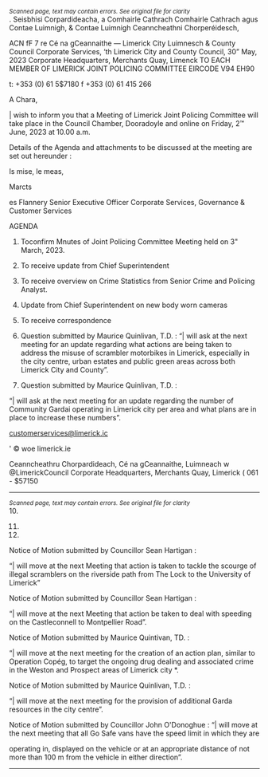 *<small>Scanned page, text may contain errors. See original file for clarity</small>*  
. Seisbhisi Corpardideacha,
a Comhairle Cathrach Comhairle Cathrach agus Contae Luimnigh,
& Contae Luimnigh Ceanncheathni Chorperéidesch,

ACN fF 7 re Cé na gCeannaithe
— Limerick City Luimnesch
& County Council
Corporate Services,
‘th Limerick City and County Council,
30” May, 2023 Corporate Headquarters,
Merchants Quay,
Limenck
TO EACH MEMBER OF LIMERICK JOINT POLICING COMMITTEE EIRCODE V94 EH90

t: +353 (0) 61 5$7180
f +353 (0) 61 415 266

A Chara,

| wish to inform you that a Meeting of Limerick Joint Policing Committee will take place in the
Council Chamber, Dooradoyle and online on Friday, 2™ June, 2023 at 10.00 a.m.

Details of the Agenda and attachments to be discussed at the meeting are set out hereunder :

Is mise, le meas,

Marcts

es Flannery
Senior Executive Officer
Corporate Services, Governance & Customer Services

AGENDA

1. Toconfirm Mnutes of Joint Policing Committee Meeting held on 3" March, 2023.

2. To receive update from Chief Superintendent

3. To receive overview on Crime Statistics from Senior Crime and Policing Analyst.

4. Update from Chief Superintendent on new body worn cameras

5. To receive correspondence

6. Question submitted by Maurice Quinlivan, T.D. :
“| will ask at the next meeting for an update regarding what actions are being taken to
address the misuse of scrambler motorbikes in Limerick, especially in the city centre, urban
estates and public green areas across both Limerick City and County”.

7. Question submitted by Maurice Quinlivan, T.D. :

“| will ask at the next meeting for an update regarding the number of Community Gardai
operating in Limerick city per area and what plans are in place to increase these numbers”.

customerservices@limerick.ic

' © woe limerick.ie

Ceanncheathru Chorpardideach, Cé na gCeannaithe, Luimneach w @LimerickCouncil
Corporate Headquarters, Merchants Quay, Limerick ( 061 - $57150

---
*<small>Scanned page, text may contain errors. See original file for clarity</small>*  
10.

11.

12.

Notice of Motion submitted by Councillor Sean Hartigan :

“| will move at the next Meeting that action is taken to tackle the scourge of illegal
scramblers on the riverside path from The Lock to the University of Limerick”

Notice of Motion submitted by Councillor Sean Hartigan :

“| will move at the next Meeting that action be taken to deal with speeding on the
Castleconnell to Montpellier Road”.

Notice of Motion submitted by Maurice Quintivan, TD. :

“| will move at the next meeting for the creation of an action plan, similar to Operation
Copég, to target the ongoing drug dealing and associated crime in the Weston and Prospect
areas of Limerick city *.

Notice of Motion submitted by Maurice Quinlivan, T.D. :

“| will move at the next meeting for the provision of additional Garda resources in the city
centre”.

Notice of Motion submitted by Councillor John O'Donoghue :
“| will move at the next meeting that all Go Safe vans have the speed limit in which they are

operating in, displayed on the vehicle or at an appropriate distance of not more than 100 m
from the vehicle in either direction”.

---
